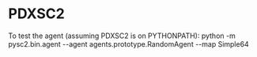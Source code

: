 # PDXSC2

To test the agent (assuming PDXSC2 is on PYTHONPATH):
python -m pysc2.bin.agent --agent agents.prototype.RandomAgent --map Simple64
